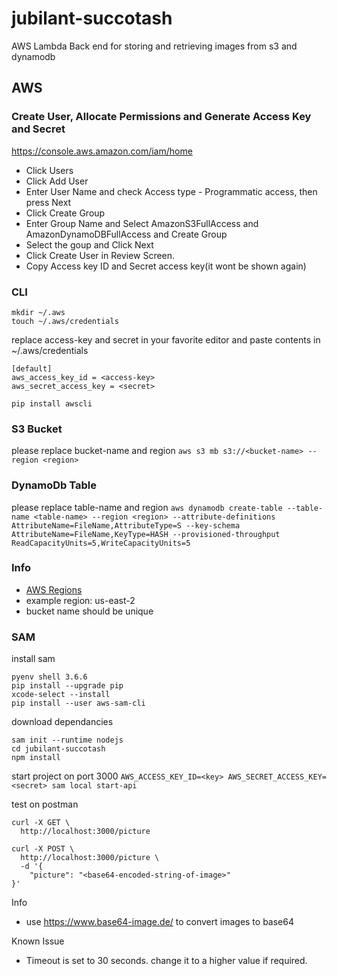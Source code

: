 # jubilant-succotash
AWS Lambda Back end for storing and retrieving images from s3 and dynamodb

## AWS

### Create User, Allocate Permissions and Generate Access Key and Secret
https://console.aws.amazon.com/iam/home
* Click Users
* Click Add User
* Enter User Name and check Access type - Programmatic access, then press Next
* Click Create Group
* Enter Group Name and Select AmazonS3FullAccess and AmazonDynamoDBFullAccess and Create Group
* Select the goup and Click Next
* Click Create User in Review Screen.
* Copy Access key ID and Secret access key(it wont be shown again)

### CLI
`````
mkdir ~/.aws
touch ~/.aws/credentials
`````

replace access-key and secret in your favorite editor
and paste contents in ~/.aws/credentials
```
[default]
aws_access_key_id = <access-key>
aws_secret_access_key = <secret>
```
`pip install awscli`

### S3 Bucket
please replace bucket-name and region
`aws s3 mb s3://<bucket-name> --region <region>`

### DynamoDb Table
please replace table-name and region
`aws dynamodb create-table --table-name <table-name> --region <region> --attribute-definitions AttributeName=FileName,AttributeType=S --key-schema AttributeName=FileName,KeyType=HASH --provisioned-throughput ReadCapacityUnits=5,WriteCapacityUnits=5`

### Info
* [AWS Regions](https://docs.aws.amazon.com/general/latest/gr/rande.html)
* example region: us-east-2
* bucket name should be unique

### SAM
install sam
```
pyenv shell 3.6.6
pip install --upgrade pip
xcode-select --install
pip install --user aws-sam-cli
```

download dependancies
```
sam init --runtime nodejs
cd jubilant-succotash
npm install
```

start project on port 3000
`AWS_ACCESS_KEY_ID=<key> AWS_SECRET_ACCESS_KEY=<secret> sam local start-api`

test on postman
```
curl -X GET \
  http://localhost:3000/picture

curl -X POST \
  http://localhost:3000/picture \
  -d '{
	"picture": "<base64-encoded-string-of-image>"
}'
```
Info
* use https://www.base64-image.de/ to convert images to base64

Known Issue
* Timeout is set to 30 seconds. change it to a higher value if required.
